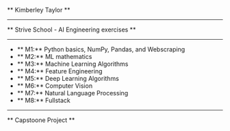 ** Kimberley Taylor **

---

** Strive School - AI Engineering exercises **

---

- ** M1:**  Python basics, NumPy, Pandas, and Webscraping
- ** M2:**  ML mathematics
- ** M3:**  Machine Learning Algorithms
- ** M4:**  Feature Engineering
- ** M5:**  Deep Learning Algorithms
- ** M6:**  Computer Vision
- ** M7:**  Natural Language Processing
- ** M8:**  Fullstack

---

** Capstoone Project **
